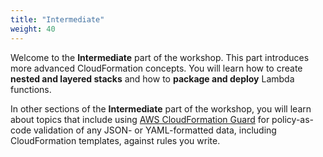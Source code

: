 ```yaml
---
title: "Intermediate"
weight: 40
---
```


Welcome to the **Intermediate** part of the workshop. This part introduces more advanced CloudFormation concepts. You will
learn how to create **nested and layered stacks** and how to **package and deploy** Lambda functions.

In other sections of the **Intermediate** part of the workshop, you will learn about topics that include using [AWS CloudFormation Guard](https://github.com/aws-cloudformation/cloudformation-guard) for policy-as-code validation of any JSON- or YAML-formatted data, including CloudFormation templates, against rules you write.
